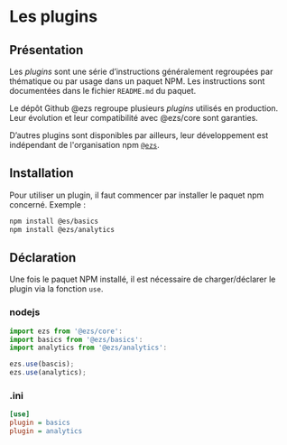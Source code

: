 # Les plugins

## Présentation

Les _plugins_ sont une série d’instructions généralement regroupées par
thématique ou par usage dans un paquet NPM.
Les instructions sont documentées dans le fichier `README.md` du paquet.

Le dépôt Github @ezs regroupe plusieurs _plugins_ utilisés en production. Leur
évolution et leur compatibilité avec @ezs/core sont garanties.

D’autres plugins sont disponibles par ailleurs, leur développement est
indépendant de l'organisation npm [`@ezs`](https://www.npmjs.com/org/ezs).

## Installation

Pour utiliser un plugin, il faut commencer par installer le paquet npm concerné.
Exemple :

```bash
npm install @es/basics
npm install @ezs/analytics
```

## Déclaration

Une fois le paquet NPM installé, il est nécessaire de charger/déclarer le plugin
via la fonction `use`.

### nodejs

```js
import ezs from '@ezs/core':
import basics from '@ezs/basics':
import analytics from '@ezs/analytics':

ezs.use(bascis);
ezs.use(analytics);
```

### .ini

```ini
[use]
plugin = basics
plugin = analytics
```
